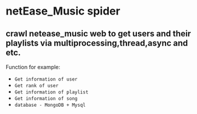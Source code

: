 netEase_Music spider
====================
crawl netease_music web to get users and their playlists via multiprocessing,thread,async and etc. 
--------------------
Function for example:
* `Get information of user`
* `Get rank of user`
* `Get information of playlist`
* `Get information of song`
* `database - MongoDB + Mysql`
